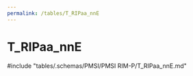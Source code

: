 ```yaml
---
permalink: /tables/T_RIPaa_nnE
---
```

# T_RIPaa_nnE

<!-- ATTENTION : Ne pas supprimer ou modifier la ligne ci-dessous -->
#include "tables/.schemas/PMSI/PMSI RIM-P/T_RIPaa_nnE.md"
<!-- ATTENTION : Ne pas supprimer ou modifier la ligne ci-dessus -->
